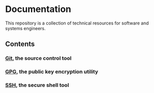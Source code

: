 # Documentation

This repository is a collection of technical resources for software and systems engineers.

## Contents
### [Git](git/README.md), the source control tool
### [GPG](gpg/README.md), the public key encryption utility
### [SSH](ssh/README.md), the secure shell tool
